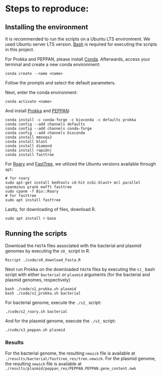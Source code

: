
# Steps to reproduce:

## Installing the environment

It is recommended to run the scripts on a Ubuntu LTS
environment. We used Ubuntu server LTS version. [Bash](https://www.gnu.org/software/bash/) is required for executing the scripts in this project.

For Prokka and PEPPAN, please install [Conda](https://conda.io/projects/conda/en/latest/user-guide/install/index.html). Afterwards, access your terminal and create a new conda environment:

```
conda create --name <name>
```

Follow the prompts and select the default parameters.


Next, enter the conda environment:

```
conda activate <name>
```

And install [Prokka](https://github.com/tseemann/prokka) and [PEPPAN](https://github.com/zheminzhou/PEPPAN/blob/master/docs/source/usage/installation.rst):

```
conda install -c conda-forge -c bioconda -c defaults prokka
conda config --add channels defaults
conda config --add channels conda-forge
conda config --add channels bioconda
conda install mmseqs2
conda install blast
conda install diamond
conda install rapidnj
conda install fasttree

```

For [Roary](https://github.com/sanger-pathogens/Roary/blob/master/README.md) and [FastTree](http://www.microbesonline.org/fasttree/), we utilized the Ubuntu versions available through `apt`:

```
# for roary
sudo apt-get install bedtools cd-hit ncbi-blast+ mcl parallel cpanminus prank mafft fasttree
sudo cpanm -f Bio::Roary
# for fasttree
sudo apt install fasttree
```


Lastly, for downloading of files, download R.

```
sudo apt install r-base
```

## Running the scripts

Download the `FASTA` files associated with the bacterial and plasmid genomes by executing the `s0_` script in R.

```
Rscript ./code/s0_download_Fasta.R

```

Next run Prokka on the downloaded `FASTA` files by executing the `s1_` bash script with either `bacterial` or `plasmid` arguments (for the bacterial and plasmid genomes, respectively)

```
bash ./code/s1_prokka.sh plasmid
bash ./code/s1_prokka.sh bacterial
```

For bacterial genome, execute the `./s2_` script:

```
./code/s2_roary.sh bacterial
```

And for the plasmid genome, execute the `./s3_` script:

```
./code/s3_peppan.sh plasmid
```

### Results

For the bacterial genome, the resulting `newick` file is available at `./results/bacterial/fasttree_res/tree.newick`. 
For the plasmid genome, the resulting `newick` file is available at `./results/plasmid/peppan_res/PEPPAN.PEPPAN.gene_content.nwk`

